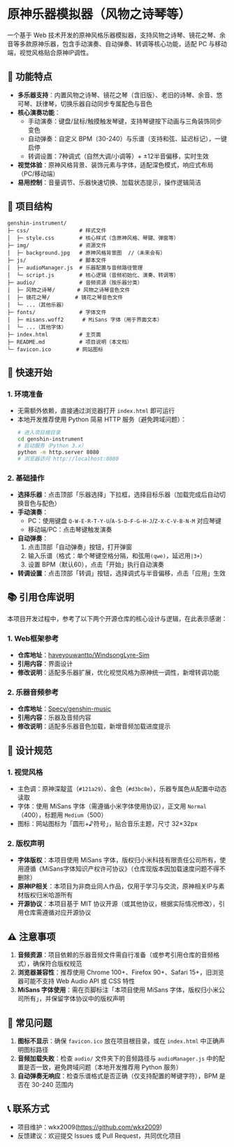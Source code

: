# 原神乐器模拟器（风物之诗琴等）

一个基于 Web 技术开发的原神风格乐器模拟器，支持风物之诗琴、镜花之琴、余音等多款原神乐器，包含手动演奏、自动弹奏、转调等核心功能，适配 PC 与移动端，视觉风格贴合原神IP调性。


## 🌟 功能特点
- **多乐器支持**：内置风物之诗琴、镜花之琴（含旧版）、老旧的诗琴、余音、悠可琴、跃律琴，切换乐器自动同步专属配色与音色
- **核心演奏功能**：
  - 手动演奏：键盘/鼠标/触摸触发琴键，支持琴键按下动画与三角装饰同步变色
  - 自动弹奏：自定义 BPM（30-240）与乐谱（支持和弦、延迟标记），一键启停
  - 转调设置：7种调式（自然大调/小调等）+ ±12半音偏移，实时生效
- **视觉体验**：原神风格背景、装饰元素与字体，适配深色模式，响应式布局（PC/移动端）
- **易用控制**：音量调节、乐器快速切换、加载状态提示，操作逻辑简洁


## 📁 项目结构
```
genshin-instrument/
├─ css/                # 样式文件
│  ├─ style.css        # 核心样式（含原神风格、琴键、弹窗等）
├─ img/                # 资源文件
│  ├─ background.jpg   # 原神风格背景图  //（未来会有）
├─ js/                 # 脚本文件
│  ├─ audioManager.js  # 乐器配置与音频路径管理
│  └─ script.js        # 核心逻辑（音频初始化、演奏、转调等）
├─ audio/              # 音频资源（按乐器分类）
│  ├─ 风物之诗琴/       # 风物之诗琴音色文件
│  ├─ 镜花之琴/        # 镜花之琴音色文件
│  └─ ...（其他乐器）
├─ fonts/              # 字体文件
│  ├─ misans.woff2      # MiSans 字体（用于界面文本）
│  └─ ...（其他字体）
├─ index.html          # 主页面
├─ README.md           # 项目说明（本文档）
└─ favicon.ico        # 网站图标
```
## 🚀 快速开始
### 1. 环境准备
- 无需额外依赖，直接通过浏览器打开 `index.html` 即可运行
- 本地开发推荐使用 Python 简易 HTTP 服务（避免跨域问题）：
  ```bash
  # 进入项目根目录
  cd genshin-instrument
  # 启动服务（Python 3.x）
  python -m http.server 8080
  # 浏览器访问 http://localhost:8080
  ```

### 2. 基础操作
- **选择乐器**：点击顶部「乐器选择」下拉框，选择目标乐器（加载完成后自动切换音色与配色）
- **手动演奏**：
  - PC：使用键盘 `Q-W-E-R-T-Y-U`/`A-S-D-F-G-H-J`/`Z-X-C-V-B-N-M` 对应琴键
  - 移动端/PC：点击琴键触发演奏
- **自动弹奏**：
  1. 点击顶部「自动弹奏」按钮，打开弹窗
  2. 输入乐谱（格式：单个琴键空格分隔，和弦用`(qwe)`，延迟用`|3+`）
  3. 设置 BPM（默认60），点击「开始」执行自动演奏
- **转调设置**：点击顶部「转调」按钮，选择调式与半音偏移，点击「应用」生效


## 📚 引用仓库说明
本项目开发过程中，参考了以下两个开源仓库的核心设计与逻辑，在此表示感谢：

### 1. Web框架参考
- **仓库地址**：[haveyouwantto/WindsongLyre-Sim](https://github.com/haveyouwantto/WindsongLyre-Sim)
- **引用内容**：界面设计
- **修改说明**：适配多乐器扩展，优化视觉风格为原神统一调性，新增转调功能

### 2. 乐器音频参考
- **仓库地址**：[Specy/genshin-music](https://github.com/Specy/genshin-music)
- **引用内容**：乐器及音频内容
- **修改说明**：适配多乐器音色加载，新增音频加载进度提示


## 🎨 设计规范
### 1. 视觉风格
- 主色调：原神深靛蓝（`#121a29`）、金色（`#d3bc8e`），乐器专属色从配置中动态读取
- 字体：使用 MiSans 字体（需遵循小米字体使用协议），正文用 `Normal`（400），标题用 `Medium`（500）
- 图标：网站图标为「圆形+♪符号」，贴合音乐主题，尺寸 32×32px

### 2. 版权声明
- **字体版权**：本项目使用 MiSans 字体，版权归小米科技有限责任公司所有，使用遵循《MiSans字体知识产权许可协议》（仓库现版本因加载速度问题不得不删除）
- **原神IP相关**：本项目为非商业同人作品，仅用于学习与交流，原神相关IP与素材版权归米哈游所有
- **开源协议**：本项目基于 MIT 协议开源（或其他协议，根据实际情况修改），引用仓库需遵循对应开源协议


## ⚠️ 注意事项
1. **音频资源**：项目依赖的乐器音频文件需自行准备（或参考引用仓库的音频格式），确保符合版权规范
2. **浏览器兼容性**：推荐使用 Chrome 100+、Firefox 90+、Safari 15+，旧浏览器可能不支持 Web Audio API 或 CSS 特性
3. **MiSans 字体使用**：需在页脚标注「本项目使用 MiSans 字体，版权归小米公司所有」，并保留字体协议中的版权声明


## 🐛 常见问题
1. **图标不显示**：确保 `favicon.ico` 放在项目根目录，或在 `index.html` 中正确声明图标路径
2. **音频加载失败**：检查 `audio/` 文件夹下的音频路径与 `audioManager.js` 中的配置是否一致，避免跨域问题（本地开发推荐用 Python 服务）
3. **自动弹奏无响应**：检查乐谱格式是否正确（仅支持配置的琴键字符），BPM 是否在 30-240 范围内


## 📞 联系方式
- 项目维护：wkx2009(https://github.com/wkx2009)
- 反馈建议：欢迎提交 Issues 或 Pull Request，共同优化项目
